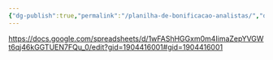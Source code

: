 ```yaml
---
{"dg-publish":true,"permalink":"/planilha-de-bonificacao-analistas/","dgPassFrontmatter":true,"created":"2025-10-03T00:18:06.335-03:00","updated":"2025-10-03T00:18:16.096-03:00"}
---
```


https://docs.google.com/spreadsheets/d/1wFAShHGGxm0m4IimaZepYVGWt6qj46kGGTUEN7FQu_0/edit?gid=1904416001#gid=1904416001